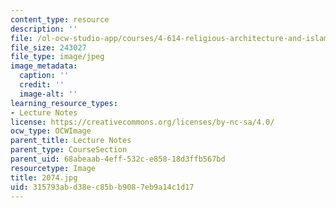 ```yaml
---
content_type: resource
description: ''
file: /ol-ocw-studio-app/courses/4-614-religious-architecture-and-islamic-cultures-fall-2002/315793abd38ec85bb9087eb9a14c1d17_2074.jpg
file_size: 243027
file_type: image/jpeg
image_metadata:
  caption: ''
  credit: ''
  image-alt: ''
learning_resource_types:
- Lecture Notes
license: https://creativecommons.org/licenses/by-nc-sa/4.0/
ocw_type: OCWImage
parent_title: Lecture Notes
parent_type: CourseSection
parent_uid: 68abeaab-4eff-532c-e858-18d3ffb567bd
resourcetype: Image
title: 2074.jpg
uid: 315793ab-d38e-c85b-b908-7eb9a14c1d17
---
```

